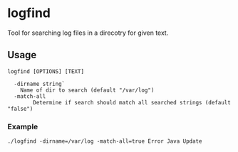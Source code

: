 # logfind
Tool for searching log files in a direcotry for given text.

## Usage

```
logfind [OPTIONS] [TEXT]

  -dirname string`                                                           
    Name of dir to search (default "/var/log")                           
  -match-all                                                                 
        Determine if search should match all searched strings (default "false")
```

### Example
`./logfind -dirname=/var/log -match-all=true Error Java Update`

